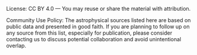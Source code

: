 License: CC BY 4.0 — You may reuse or share the material with attribution.

Community Use Policy:
The astrophysical sources listed here are based on public data and presented in good faith. If you are planning to follow up on any source from this list, especially for publication, please consider contacting us to discuss potential collaboration and avoid unintentional overlap. 
